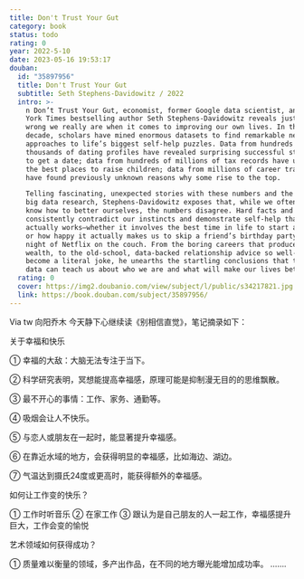 ```yaml
---
title: Don't Trust Your Gut
category: book
status: todo
rating: 0
year: 2022-5-10
date: 2023-05-16 19:53:17
douban:
  id: "35897956"
  title: Don't Trust Your Gut
  subtitle: Seth Stephens-Davidowitz / 2022
  intro: >-
    n Don’t Trust Your Gut, economist, former Google data scientist, and New
    York Times bestselling author Seth Stephens-Davidowitz reveals just how
    wrong we really are when it comes to improving our own lives. In the past
    decade, scholars have mined enormous datasets to find remarkable new
    approaches to life’s biggest self-help puzzles. Data from hundreds of
    thousands of dating profiles have revealed surprising successful strategies
    to get a date; data from hundreds of millions of tax records have uncovered
    the best places to raise children; data from millions of career trajectories
    have found previously unknown reasons why some rise to the top.

    Telling fascinating, unexpected stories with these numbers and the latest
    big data research, Stephens-Davidowitz exposes that, while we often think we
    know how to better ourselves, the numbers disagree. Hard facts and figures
    consistently contradict our instincts and demonstrate self-help that
    actually works—whether it involves the best time in life to start a business
    or how happy it actually makes us to skip a friend’s birthday party for a
    night of Netflix on the couch. From the boring careers that produce the most
    wealth, to the old-school, data-backed relationship advice so well-worn it’s
    become a literal joke, he unearths the startling conclusions that the right
    data can teach us about who we are and what will make our lives better
  rating: 0
  cover: https://img2.doubanio.com/view/subject/l/public/s34217821.jpg
  link: https://book.douban.com/subject/35897956/
---
```


Via tw 向阳乔木 今天静下心继续读《别相信直觉》，笔记摘录如下：

关于幸福和快乐

① 幸福的大敌：大脑无法专注于当下。

② 科学研究表明，冥想能提高幸福感，原理可能是抑制漫无目的的思维飘散。

③ 最不开心的事情：工作、家务、通勤等。

④ 吸烟会让人不快乐。

⑤ 与恋人或朋友在一起时，能显著提升幸福感。

⑥ 在靠近水域的地方，会获得明显的幸福感，比如海边、湖边。

⑦ 气温达到摄氏24度或更高时，能获得额外的幸福感。

如何让工作变的快乐？

① 工作时听音乐
② 在家工作
③ 跟认为是自己朋友的人一起工作，幸福感提升巨大，工作会变的愉悦

艺术领域如何获得成功？

① 质量难以衡量的领域，多产出作品，在不同的地方曝光能增加成功率。
…….
